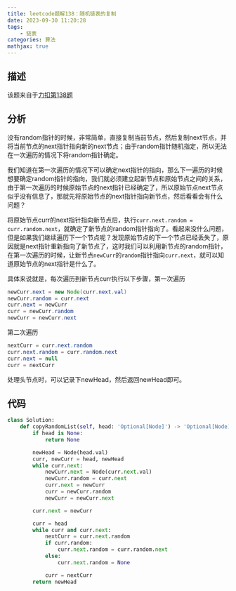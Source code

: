 ```yaml
---
title: leetcode题解138：随机链表的复制
date: 2023-09-30 11:20:28
tags:
    - 链表
categories: 算法
mathjax: true
---
```


## 描述

该题来自于[力扣第138题](https://leetcode.cn/problems/copy-list-with-random-pointer)

<!--more-->

## 分析

没有random指针的时候，非常简单，直接复制当前节点，然后复制next节点，并将当前节点的next指针指向新的next节点；由于random指针随机指定，所以无法在一次遍历的情况下将random指针确定。

我们知道在第一次遍历的情况下可以确定next指针的指向，那么下一遍历的时候想要确定random指针的指向，我们就必须建立起新节点和原始节点之间的关系，由于第一次遍历的时候原始节点的next指针已经确定了，所以原始节点next节点似乎没有信息了，那就先将原始节点的next指针指向新节点，然后看看会有什么问题？

将原始节点curr的next指针指向新节点后，执行`curr.next.random = curr.random.next`，就确定了新节点的random指针指向了。看起来没什么问题，但是如果我们继续遍历下一个节点呢？发现原始节点的下一个节点已经丢失了，原因就是next指针重新指向了新节点了，这时我们可以利用新节点的random指针，在第一次遍历的时候，让新节点`newCurr`的`random`指针指向`curr.next`，就可以知道原始节点的next指针是什么了。


具体来说就是，每次遍历到新节点curr执行以下步骤，第一次遍历
```java
newCurr.next = new Node(curr.next.val)
newCurr.random = curr.next
curr.next = newCurr
curr = newCurr.random
newCurr = newCurr.next
```

第二次遍历
```java
nextCurr = curr.next.random
curr.next.random = curr.random.next
curr.next = null
curr = nextCurr
```

处理头节点时，可以记录下newHead，然后返回newHead即可。


## 代码

```python
class Solution:
    def copyRandomList(self, head: 'Optional[Node]') -> 'Optional[Node]':
        if head is None:
            return None

        newHead = Node(head.val)
        curr, newCurr = head, newHead
        while curr.next:
            newCurr.next = Node(curr.next.val)
            newCurr.random = curr.next
            curr.next = newCurr
            curr = newCurr.random
            newCurr = newCurr.next

        curr.next = newCurr

        curr = head
        while curr and curr.next:
            nextCurr = curr.next.random
            if curr.random:
                curr.next.random = curr.random.next
            else:
                curr.next.random = None

            curr = nextCurr
        return newHead
```
